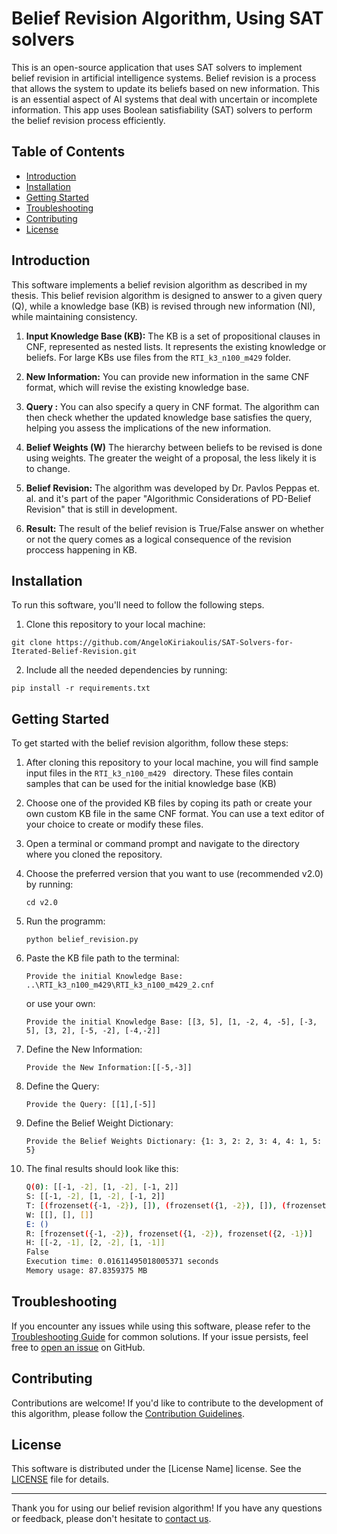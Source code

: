 # Belief Revision Algorithm, Using SAT solvers

This is an open-source application that uses SAT solvers to implement  belief revision in artificial intelligence systems. Belief revision is a process that allows the system to update its beliefs based on new information. This is an essential aspect of AI systems that deal with uncertain or incomplete information. This app uses Boolean satisfiability (SAT) solvers to perform the belief revision process efficiently.

## Table of Contents
- [Introduction](#introduction)
- [Installation](#installation)
- [Getting Started](#getting-started)
- [Troubleshooting](#troubleshooting)
- [Contributing](#contributing)
- [License](#license)

## Introduction
This software implements a belief revision algorithm as described in my thesis. 
This belief revision algorithm is designed to answer to a given query (Q), while a  knowledge base (KB) is revised through new information (NI), while maintaining consistency. 

1. **Input Knowledge Base (KB):** The KB is a set of propositional clauses in CNF, represented as nested lists. It represents the existing knowledge or beliefs. For large KBs use files from the `RTI_k3_n100_m429` folder.

2. **New Information:** You can provide new information in the same CNF format, which will revise the existing knowledge base.

3. **Query :** You can also specify a query in CNF format. The algorithm can then check whether the updated knowledge base satisfies the query, helping you assess the implications of the new information.

4. **Belief Weights (W)** The hierarchy between beliefs to be revised is done using weights. The greater the weight of a proposal, the less likely it is to change.

5. **Belief Revision:** The algorithm was developed by Dr. Pavlos Peppas et. al. and it's part of the paper "Algorithmic Considerations of PD-Belief Revision" that is still in development.

6. **Result:** The result of the belief revision is True/False answer on whether or not the query comes as a logical consequence of the revision proccess happening in KB.

## Installation
To run this software, you'll need to follow the following steps.

1. Clone this repository to your local machine:
```
git clone https://github.com/AngeloKiriakoulis/SAT-Solvers-for-Iterated-Belief-Revision.git
```

2. Include all the needed dependencies by running:
``` 
pip install -r requirements.txt
```
## Getting Started

To get started with the belief revision algorithm, follow these steps:


1. After cloning this repository to your local machine, you will find sample input files in the `RTI_k3_n100_m429 ` directory. These files contain samples that can be used for the initial knowledge base (KB)

2. Choose one of the provided KB files by coping its path or create your own custom KB file in the same CNF format. You can use a text editor of your choice to create or modify these files.

3. Open a terminal or command prompt and navigate to the directory where you cloned the repository.

4. Choose the preferred version that you want to use (recommended v2.0) by running:
    ```
    cd v2.0
    ```
  
5. Run the programm:
    ```
    python belief_revision.py
    ```

6. Paste the KB file path to the terminal:
    ```
    Provide the initial Knowledge Base: ..\RTI_k3_n100_m429\RTI_k3_n100_m429_2.cnf
    ```
    or use your own:
    ```
    Provide the initial Knowledge Base: [[3, 5], [1, -2, 4, -5], [-3, 5], [3, 2], [-5, -2], [-4,-2]]
    ```
7. Define the New Information:
    ```
    Provide the New Information:[[-5,-3]]
    ```

8. Define the Query:
    ```
    Provide the Query: [[1],[-5]]
    ```

9. Define the Belief Weight Dictionary:   
    ```
    Provide the Belief Weights Dictionary: {1: 3, 2: 2, 3: 4, 4: 1, 5: 5}
    ```
10. The final results should look like this:
    ``` bash
    Q(0): [[-1, -2], [1, -2], [-1, 2]]
    S: [[-1, -2], [1, -2], [-1, 2]]
    T: [(frozenset({-1, -2}), []), (frozenset({1, -2}), []), (frozenset({2, -1}), [])]
    W: [[], [], []]
    E: ()
    R: [frozenset({-1, -2}), frozenset({1, -2}), frozenset({2, -1})]
    H: [[-2, -1], [2, -2], [1, -1]]
    False
    Execution time: 0.01611495018005371 seconds
    Memory usage: 87.8359375 MB
    ```

## Troubleshooting
If you encounter any issues while using this software, please refer to the [Troubleshooting Guide](troubleshooting.md) for common solutions. If your issue persists, feel free to [open an issue](https://github.com/AngeloKiriakoulis/SAT-Solvers-for-Iterated-Belief-Revision/issues) on GitHub.

## Contributing
Contributions are welcome! If you'd like to contribute to the development of this algorithm, please follow the [Contribution Guidelines](CONTRIBUTING.md).

## License
This software is distributed under the [License Name] license. See the [LICENSE](LICENSE) file for details.

---

Thank you for using our belief revision algorithm! If you have any questions or feedback, please don't hesitate to [contact us](angelokir86@gmail.com).

